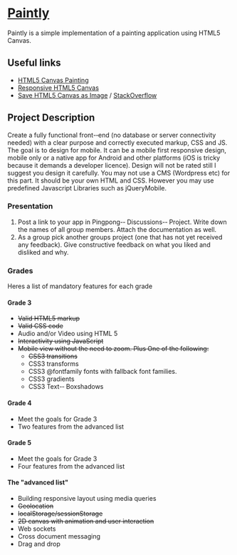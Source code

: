 [Paintly](http://projekt.gustavlindqvist.se/Paintly/)
=======

Paintly is a simple implementation of a painting application using HTML5 Canvas.

## Useful links

* [HTML5 Canvas Painting](http://dev.opera.com/articles/view/html5-canvas-painting/)
* [Responsive HTML5 Canvas](http://ameijer.nl/2011/08/resizable-html5-canvas/)
* [Save HTML5 Canvas as Image](http://www.html5canvastutorials.com/advanced/html5-canvas-save-drawing-as-an-image/) / [StackOverflow](http://stackoverflow.com/questions/15063002/saving-the-html-5-canvas-image-on-local-harddrive)

Project Description
---
Create a fully functional front-­‐end (no database or server connectivity needed) with a clear purpose and correctly executed markup, CSS and JS. The goal is to design for mobile. It can be a mobile first responsive design, mobile only or a native app for Android and other platforms (iOS is tricky because it demands a developer licence). Design will not be rated still I suggest you design it carefully. You may not use a CMS (Wordpress etc) for this part. It should be your own HTML and CSS. However you may use predefined Javascript Libraries such as jQueryMobile.

### Presentation

1. Post a link to your app in Pingpong-­‐ Discussions-­‐ Project. Write down the names of all group members. Attach the documentation as well.
2. As a group pick another groups project (one that has not yet received any feedback). Give constructive feedback on what you liked and disliked and why. 

### Grades

Heres a list of mandatory features for each grade

#### Grade 3
* ~~Valid HTML5 markup~~
* ~~Valid CSS code~~
* Audio and/or Video using HTML 5
* ~~Interactivity using JavaScript~~
* ~~Mobile view without the need to zoom. Plus One of the following:~~
    * ~~CSS3 transitions~~
    * CSS3 transforms
    * CSS3 @fontfamily fonts with fallback font families.
    * CSS3 gradients
    * CSS3 Text-­‐ Boxshadows

#### Grade 4
* Meet the goals for Grade 3
* Two features from the advanced list

#### Grade 5
* Meet the goals for Grade 3
* Four features from the advanced list

#### The "advanced list"
* Building responsive layout using media queries
* ~~Geolocation~~
* ~~localStorage/sessionStorage~~
* ~~2D canvas with animation and user interaction~~
* Web sockets
* Cross document messaging
* Drag and drop
